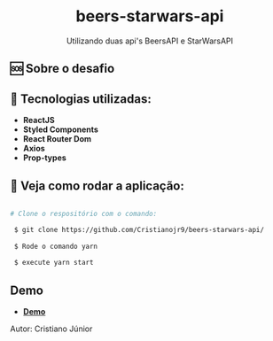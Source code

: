 <h1 align="center">
  beers-starwars-api 
</h1> 

<p align="center">
  Utilizando duas api's BeersAPI e StarWarsAPI 
</p>

🆘 Sobre o desafio
------------------

:wrench: Tecnologias utilizadas:
----------------------

- **ReactJS**
- **Styled Components**
- **React Router Dom**
- **Axios**
- **Prop-types**

## :pushpin: Veja como rodar a aplicação:

```bash

# Clone o respositório com o comando:

 $ git clone https://github.com/Cristianojr9/beers-starwars-api/
  
 $ Rode o comando yarn 
 
 $ execute yarn start
  ```


## Demo

- [**Demo**](h)

Autor: Cristiano Júnior

